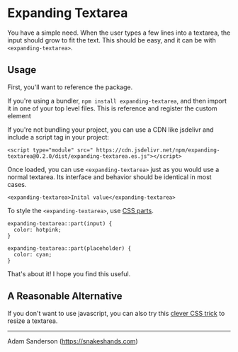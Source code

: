 # Expanding Textarea
You have a simple need. When the user types a few lines into a textarea, the input should grow to fit the text. This should be easy, and it can be with `<expanding-textarea>`.

## Usage

First, you'll want to reference the package.

If you're using a bundler, `npm install expanding-textarea`, and then import it in one of your top level files.  This is reference and register the custom element

If you're not bundling your project, you can use a CDN like jsdelivr and include a script tag in your project:

```
<script type="module" src=" https://cdn.jsdelivr.net/npm/expanding-textarea@0.2.0/dist/expanding-textarea.es.js"></script>
```

Once loaded, you can use `<expanding-textarea>` just as you would use a normal textarea. Its interface and behavior should be identical in most cases.

```
<expanding-textarea>Inital value</expanding-textarea>
```

To style the `<expanding-textarea>`, use [CSS parts](https://developer.mozilla.org/en-US/docs/Web/CSS/::part).

```
expanding-textarea::part(input) {
  color: hotpink;
}

expanding-textarea::part(placeholder) {
  color: cyan;
}
```

That's about it! I hope you find this useful.

## A Reasonable Alternative

If you don't want to use javascript, you can also try this [clever CSS trick](https://css-tricks.com/the-cleanest-trick-for-autogrowing-textareas/) to resize a textarea.

---
Adam Sanderson (https://snakeshands.com)